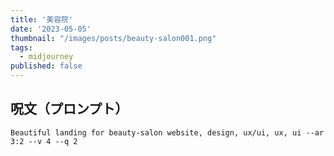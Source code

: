 ```yaml
---
title: '美容院'
date: '2023-05-05'
thumbnail: "/images/posts/beauty-salon001.png"
tags:
  - midjourney
published: false
---
```


## 呪文（プロンプト）
```
Beautiful landing for beauty-salon website, design, ux/ui, ux, ui --ar 3:2 --v 4 --q 2
```